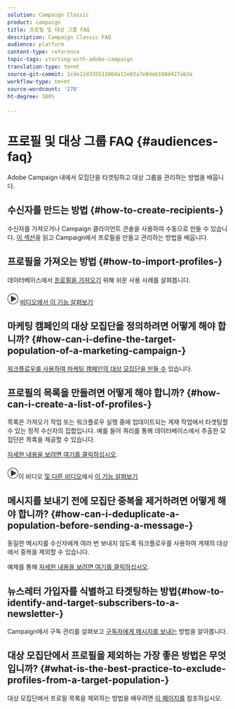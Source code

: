 ```yaml
---
solution: Campaign Classic
product: campaign
title: 프로필 및 대상 그룹 FAQ
description: Campaign Classic FAQ
audience: platform
content-type: reference
topic-tags: starting-with-adobe-campaign
translation-type: tm+mt
source-git-commit: 1cde12d33551206da12e03a7e8deb198d427ab3a
workflow-type: tm+mt
source-wordcount: '278'
ht-degree: 100%

---
```



# 프로필 및 대상 그룹 FAQ {#audiences-faq}

Adobe Campaign 내에서 모집단을 타겟팅하고 대상 그룹을 관리하는 방법을 배웁니다.

## 수신자를 만드는 방법 {#how-to-create-recipients-}

수신자를 가져오거나 Campaign 클라이언트 콘솔을 사용하여 수동으로 만들 수 있습니다. [이 섹션](../../platform/using/about-profiles.md)을 읽고 Campaign에서 프로필을 만들고 관리하는 방법을 배웁니다.

## 프로필을 가져오는 방법 {#how-to-import-profiles-}

데이터베이스에서 [프로필을 가져오기](../../platform/using/import-operations-samples.md) 위해 쉬운 사용 사례를 살펴봅니다.

![](assets/do-not-localize/how-to-video.png) [비디오에서 이 기능 살펴보기](https://docs.adobe.com/content/help/ko-KR/campaign-classic-learn/tutorials/getting-started/importing-profiles.html)

## 마케팅 캠페인의 대상 모집단을 정의하려면 어떻게 해야 합니까? {#how-can-i-define-the-target-population-of-a-marketing-campaign-}

[워크플로우를 사용하여 마케팅 캠페인의 대상 모집단을 만들 수](../../campaign/using/marketing-campaign-deliveries.md#building-the-main-target-in-a-workflow) 있습니다.


## 프로필의 목록을 만들려면 어떻게 해야 합니까? {#how-can-i-create-a-list-of-profiles-}

목록은 가져오기 작업 또는 워크플로우 실행 중에 업데이트되는 게재 작업에서 타겟팅할 수 있는 정적 수신자의 집합입니다. 예를 들어 쿼리를 통해 데이터베이스에서 추출한 모집단은 목록을 제공할 수 있습니다.

[자세한 내용을 보려면 여기를 클릭하십시오](../../platform/using/creating-and-managing-lists.md#creating-a-profile-list-from-a-group).

![](assets/do-not-localize/how-to-video.png)이 비디오 [및 다른 비디오](https://docs.adobe.com/content/help/ko-KR/campaign-classic-learn/tutorials/profile-management/creating-a-list-of-recipients-with-a-workflow.html)에서 [이 기능 살펴보기](https://docs.adobe.com/content/help/ko-KR/campaign-classic-learn/tutorials/profile-management/creating-a-list-of-recipients.html)

## 메시지를 보내기 전에 모집단 중복을 제거하려면 어떻게 해야 합니까? {#how-can-i-deduplicate-a-population-before-sending-a-message-}

동일한 메시지를 수신자에게 여러 번 보내지 않도록 워크플로우를 사용하여 게재의 대상에서 중복을 제외할 수 있습니다.

예제를 통해 [자세한 내용을 보려면 여기를 클릭하십시오](../../workflow/using/deduplication.md#example--identify-the-duplicates-before-a-delivery).

## 뉴스레터 가입자를 식별하고 타겟팅하는 방법{#how-to-identify-and-target-subscribers-to-a-newsletter-}

Campaign에서 구독 관리를 살펴보고 [구독자에게 메시지를 보내는](../../delivery/using/managing-subscriptions.md) 방법을 알아봅니다.

## 대상 모집단에서 프로필을 제외하는 가장 좋은 방법은 무엇입니까? {#what-is-the-best-practice-to-exclude-profiles-from-a-target-population-}

대상 모집단에서 프로필 목록을 제외하는 방법을 배우려면 [이 페이지를](../../workflow/using/read-list.md) 참조하십시오.
